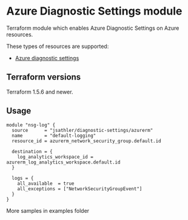 # Azure Diagnostic Settings module

Terraform module which enables Azure Diagnostic Settings on Azure resources.

These types of resources are supported:

* [Azure diagnostic settings](https://learn.microsoft.com/en-us/azure/azure-monitor/essentials/diagnostic-settings)

## Terraform versions

Terraform 1.5.6 and newer.

## Usage

```hcl
module "nsg-log" {
  source      = "jsathler/diagnostic-settings/azurerm"
  name        = "default-logging"
  resource_id = azurerm_network_security_group.default.id

  destination = {
    log_analytics_workspace_id = azurerm_log_analytics_workspace.default.id
  }

  logs = {
    all_available  = true
    all_exceptions = ["NetworkSecurityGroupEvent"]
  }
}
```

More samples in examples folder